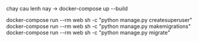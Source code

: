 chay cau lenh nay ->  docker-compose up --build

docker-compose run --rm web sh -c "python manage.py createsuperuser"
docker-compose run --rm web sh -c "python manage.py makemigrations"
docker-compose run --rm web sh -c "python manage.py migrate"